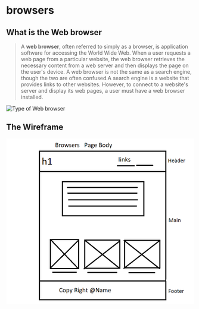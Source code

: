 # browsers

## What is the Web browser
>  A **web browser**, often referred to simply as a browser, is application software for accessing the World Wide Web. When a user requests a web page from a particular website, the web browser retrieves the necessary content from a web server and then displays the page on the user's device. A web browser is not the same as a search engine, though the two are often confused.A search engine is a website that provides links to other websites. However, to connect to a website's server and display its web pages, a user must have a web browser installed.

![Type of Web browser](https://images.everyeye.it/img-notizie/su-android-google-scegliere-browser-motore-ricerca-come-v7-371855.jpg)

## The Wireframe
![Wireframe](Capture.PNG)